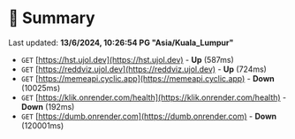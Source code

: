 # 📖 Summary
Last updated: **13/6/2024, 10:26:54 PG "Asia/Kuala_Lumpur"**

- `GET` [https://hst.ujol.dev](https://hst.ujol.dev) - **Up** (587ms)
- `GET` [https://reddviz.ujol.dev](https://reddviz.ujol.dev) - **Up** (724ms)
- `GET` [https://memeapi.cyclic.app](https://memeapi.cyclic.app) - **Down** (10025ms)
- `GET` [https://klik.onrender.com/health](https://klik.onrender.com/health) - **Down** (192ms)
- `GET` [https://dumb.onrender.com](https://dumb.onrender.com) - **Down** (120001ms)
